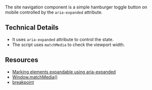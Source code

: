 <p class="lead">The site navigation component is a simple hamburger toggle button on mobile controlled by the <code>aria-expanded</code> attribute.</p>

## Technical Details

- It uses `aria-expanded` attribute to control the state.
- The script uses `matchMedia` to check the viewport width.

## Resources

- [Marking elements expandable using aria-expanded](https://www.accessibility-developer-guide.com/examples/sensible-aria-usage/expanded/)
- [Window.matchMedia()](https://developer.mozilla.org/en-US/docs/Web/API/Window/matchMedia)
- [breakpoint](/docs/sass/mixins#breakpoint)
